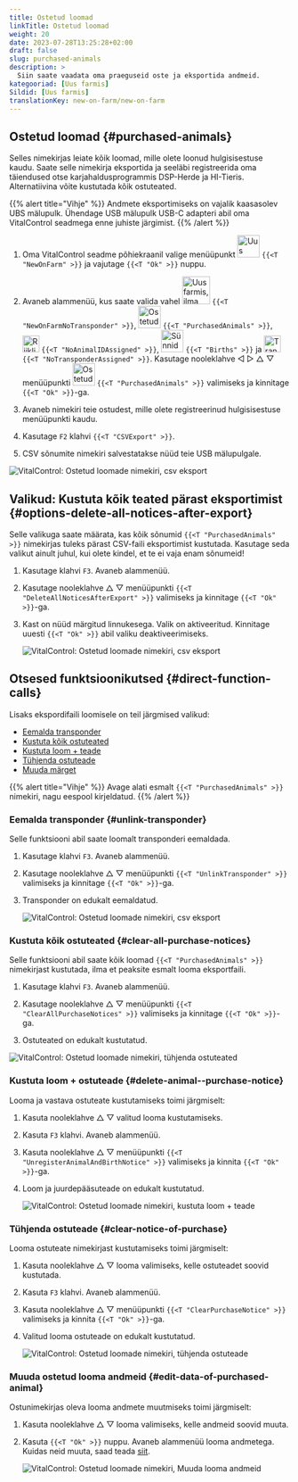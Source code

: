```yaml
---
title: Ostetud loomad
linkTitle: Ostetud loomad
weight: 20
date: 2023-07-28T13:25:28+02:00
draft: false
slug: purchased-animals
description: >
  Siin saate vaadata oma praeguseid oste ja eksportida andmeid.
kategooriad: [Uus farmis]
Sildid: [Uus farmis]
translationKey: new-on-farm/new-on-farm
---
```

## Ostetud loomad {#purchased-animals}

Selles nimekirjas leiate kõik loomad, mille olete loonud hulgisisestuse kaudu. Saate selle nimekirja eksportida ja seeläbi registreerida oma täiendused otse karjahaldusprogrammis DSP-Herde ja HI-Tieris. Alternatiivina võite kustutada kõik ostuteated.

{{% alert title="Vihje" %}}
Andmete eksportimiseks on vajalik kaasasolev UBS mälupulk. Ühendage USB mälupulk USB-C adapteri abil oma VitalControl seadmega enne juhiste järgimist.
{{% /alert %}}

1. Oma VitalControl seadme põhiekraanil valige menüüpunkt <img src="/icons/main/new-on-farm.svg" width="40" align="bottom" alt="Uus farmis" /> `{{<T "NewOnFarm" >}}` ja vajutage `{{<T "Ok" >}}` nuppu.

2. Avaneb alammenüü, kus saate valida vahel <img src="/icons/registration/new-on-farm-no-transponder.svg" width="50" align="bottom" alt="Uus farmis, ilma transponderita" /> `{{<T "NewOnFarmNoTransponder" >}}`, <img src="/icons/main/new-on-farm.svg" width="40" align="bottom" alt="Ostetud loomad" /> `{{<T "PurchasedAnimals" >}}`, <img src="/icons/registration/no-eartag-number.svg" width="30" align="bottom" alt="Riiklikku loomanumbrit pole määratud" /> `{{<T "NoAnimalIDAssigned" >}}`, <img src="/icons/main/births.svg" width="40" align="bottom" alt="Sünnid" /> `{{<T "Births" >}}` ja <img src="/icons/registration/no-transponder.svg" width="30" align="bottom" alt="Transponderit pole määratud" /> `{{<T "NoTransponderAssigned" >}}`. Kasutage nooleklahve ◁ ▷ △ ▽ menüüpunkti <img src="/icons/main/new-on-farm.svg" width="40" align="bottom" alt="Ostetud loomad" /> `{{<T "PurchasedAnimals" >}}` valimiseks ja kinnitage `{{<T "Ok" >}}`-ga.

3. Avaneb nimekiri teie ostudest, mille olete registreerinud hulgisisestuse menüüpunkti kaudu.

4. Kasutage `F2` klahvi `{{<T "CSVExport" >}}`.

5. CSV sõnumite nimekiri salvestatakse nüüd teie USB mälupulgale.

![VitalControl: Ostetud loomade nimekiri, csv eksport](../images/purchasedanimals.png "Ostetud loomad, csv eksport")

## Valikud: Kustuta kõik teated pärast eksportimist {#options-delete-all-notices-after-export}

Selle valikuga saate määrata, kas kõik sõnumid `{{<T "PurchasedAnimals" >}}` nimekirjas tuleks pärast CSV-faili eksportimist kustutada. Kasutage seda valikut ainult juhul, kui olete kindel, et te ei vaja enam sõnumeid!

1. Kasutage klahvi `F3`. Avaneb alammenüü.

2. Kasutage nooleklahve △ ▽ menüüpunkti `{{<T "DeleteAllNoticesAfterExport" >}}` valimiseks ja kinnitage `{{<T "Ok" >}}`-ga.

3. Kast on nüüd märgitud linnukesega. Valik on aktiveeritud. Kinnitage uuesti `{{<T "Ok" >}}` abil valiku deaktiveerimiseks.

    ![VitalControl: Ostetud loomade nimekiri, csv eksport](../images/delete-all.png "Kustuta kõik teated pärast eksportimist")

## Otsesed funktsioonikutsed {#direct-function-calls}

Lisaks ekspordifaili loomisele on teil järgmised valikud:

- [Eemalda transponder](#unlink-transponder)
- [Kustuta kõik ostuteated](#clear-all-purchase-notices)
- [Kustuta loom + teade](#delete-animal--purchase-notice)
- [Tühjenda ostuteade](#clear-notice-of-purchase)
- [Muuda märget](#edit-data-of-purchased-animal)

{{% alert title="Vihje" %}}
Avage alati esmalt `{{<T "PurchasedAnimals" >}}` nimekiri, nagu eespool kirjeldatud.
{{% /alert %}}

### Eemalda transponder {#unlink-transponder}

Selle funktsiooni abil saate loomalt transponderi eemaldada.

1. Kasutage klahvi `F3`. Avaneb alammenüü.

2. Kasutage nooleklahve △ ▽ menüüpunkti `{{<T "UnlinkTransponder" >}}` valimiseks ja kinnitage `{{<T "Ok" >}}`-ga.

3. Transponder on edukalt eemaldatud.

    ![VitalControl: Ostetud loomade nimekiri, csv eksport](../images/unlink-transponder.png "Ostetud loomad, transponderi eemaldamine")

### Kustuta kõik ostuteated {#clear-all-purchase-notices}

Selle funktsiooni abil saate kõik loomad `{{<T "PurchasedAnimals" >}}` nimekirjast kustutada, ilma et peaksite esmalt looma eksportfaili.

1. Kasutage klahvi `F3`. Avaneb alammenüü.

2. Kasutage nooleklahve △ ▽ menüüpunkti `{{<T "ClearAllPurchaseNotices" >}}` valimiseks ja kinnitage `{{<T "Ok" >}}`-ga.

3. Ostuteated on edukalt kustutatud.

![VitalControl: Ostetud loomade nimekiri, tühjenda ostuteated](../images/clear.png "Tühjenda kõik ostuteated")

### Kustuta loom + ostuteade {#delete-animal--purchase-notice}

Looma ja vastava ostuteate kustutamiseks toimi järgmiselt:

1. Kasuta nooleklahve △ ▽ valitud looma kustutamiseks.

2. Kasuta `F3` klahvi. Avaneb alammenüü.

3. Kasuta nooleklahve △ ▽ menüüpunkti `{{<T "UnregisterAnimalAndBirthNotice" >}}` valimiseks ja kinnita `{{<T "Ok" >}}`-ga.

4. Loom ja juurdepääsuteade on edukalt kustutatud.

    ![VitalControl: Ostetud loomade nimekiri, kustuta loom + teade](../images/delete.png "Kustuta loom + teade")

### Tühjenda ostuteade {#clear-notice-of-purchase}

Looma ostuteate nimekirjast kustutamiseks toimi järgmiselt:

1. Kasuta nooleklahve △ ▽ looma valimiseks, kelle ostuteadet soovid kustutada.

2. Kasuta `F3` klahvi. Avaneb alammenüü.

3. Kasuta nooleklahve △ ▽ menüüpunkti `{{<T "ClearPurchaseNotice" >}}` valimiseks ja kinnita `{{<T "Ok" >}}`-ga.

4. Valitud looma ostuteade on edukalt kustutatud.

    ![VitalControl: Ostetud loomade nimekiri, tühjenda ostuteade](../images/clearnotice.png "Tühjenda ostuteade")

### Muuda ostetud looma andmeid {#edit-data-of-purchased-animal}

Ostunimekirjas oleva looma andmete muutmiseks toimi järgmiselt:

1. Kasuta nooleklahve △ ▽ looma valimiseks, kelle andmeid soovid muuta.

2. Kasuta `{{<T "Ok" >}}` nuppu. Avaneb alammenüü looma andmetega. Kuidas neid muuta, saad teada [siit](/et/docs/actions/edit/#edit-animal-data).

    ![VitalControl: Ostetud loomade nimekiri, Muuda looma andmeid](../images/edit.png "Muuda ostetud looma andmeid")
